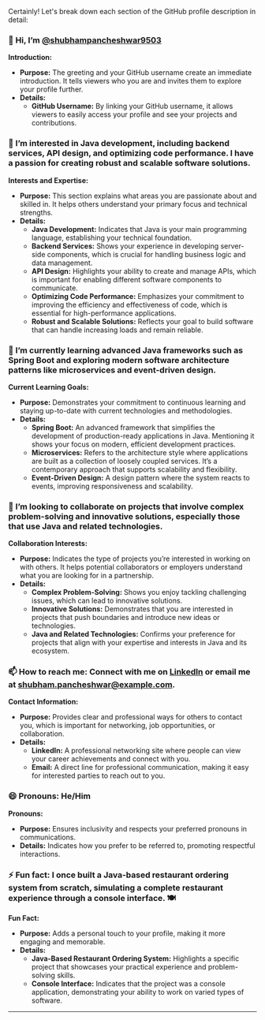 Certainly! Let's break down each section of the GitHub profile description in detail:

### 👋 Hi, I’m [@shubhampancheshwar9503](https://github.com/shubhampancheshwar9503)

**Introduction:**
- **Purpose:** The greeting and your GitHub username create an immediate introduction. It tells viewers who you are and invites them to explore your profile further.
- **Details:** 
  - **GitHub Username:** By linking your GitHub username, it allows viewers to easily access your profile and see your projects and contributions.

### 👀 I’m interested in Java development, including backend services, API design, and optimizing code performance. I have a passion for creating robust and scalable software solutions.

**Interests and Expertise:**
- **Purpose:** This section explains what areas you are passionate about and skilled in. It helps others understand your primary focus and technical strengths.
- **Details:**
  - **Java Development:** Indicates that Java is your main programming language, establishing your technical foundation.
  - **Backend Services:** Shows your experience in developing server-side components, which is crucial for handling business logic and data management.
  - **API Design:** Highlights your ability to create and manage APIs, which is important for enabling different software components to communicate.
  - **Optimizing Code Performance:** Emphasizes your commitment to improving the efficiency and effectiveness of code, which is essential for high-performance applications.
  - **Robust and Scalable Solutions:** Reflects your goal to build software that can handle increasing loads and remain reliable.

### 🌱 I’m currently learning advanced Java frameworks such as Spring Boot and exploring modern software architecture patterns like microservices and event-driven design.

**Current Learning Goals:**
- **Purpose:** Demonstrates your commitment to continuous learning and staying up-to-date with current technologies and methodologies.
- **Details:**
  - **Spring Boot:** An advanced framework that simplifies the development of production-ready applications in Java. Mentioning it shows your focus on modern, efficient development practices.
  - **Microservices:** Refers to the architecture style where applications are built as a collection of loosely coupled services. It’s a contemporary approach that supports scalability and flexibility.
  - **Event-Driven Design:** A design pattern where the system reacts to events, improving responsiveness and scalability.

### 💞️ I’m looking to collaborate on projects that involve complex problem-solving and innovative solutions, especially those that use Java and related technologies.

**Collaboration Interests:**
- **Purpose:** Indicates the type of projects you’re interested in working on with others. It helps potential collaborators or employers understand what you are looking for in a partnership.
- **Details:**
  - **Complex Problem-Solving:** Shows you enjoy tackling challenging issues, which can lead to innovative solutions.
  - **Innovative Solutions:** Demonstrates that you are interested in projects that push boundaries and introduce new ideas or technologies.
  - **Java and Related Technologies:** Confirms your preference for projects that align with your expertise and interests in Java and its ecosystem.

### 📫 How to reach me: Connect with me on [LinkedIn](https://www.linkedin.com/in/shubhampancheshwar) or email me at shubham.pancheshwar@example.com.

**Contact Information:**
- **Purpose:** Provides clear and professional ways for others to contact you, which is important for networking, job opportunities, or collaboration.
- **Details:**
  - **LinkedIn:** A professional networking site where people can view your career achievements and connect with you.
  - **Email:** A direct line for professional communication, making it easy for interested parties to reach out to you.

### 😄 Pronouns: He/Him

**Pronouns:**
- **Purpose:** Ensures inclusivity and respects your preferred pronouns in communications.
- **Details:** Indicates how you prefer to be referred to, promoting respectful interactions.

### ⚡ Fun fact: I once built a Java-based restaurant ordering system from scratch, simulating a complete restaurant experience through a console interface. 🍽️

**Fun Fact:**
- **Purpose:** Adds a personal touch to your profile, making it more engaging and memorable.
- **Details:**
  - **Java-Based Restaurant Ordering System:** Highlights a specific project that showcases your practical experience and problem-solving skills.
  - **Console Interface:** Indicates that the project was a console application, demonstrating your ability to work on varied types of software.

---
